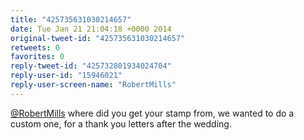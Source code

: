 ```yaml
---
title: "425735631030214657"
date: Tue Jan 21 21:04:18 +0000 2014
original-tweet-id: "425735631030214657"
retweets: 0
favorites: 0
reply-tweet-id: "425732801934024704"
reply-user-id: "15946021"
reply-user-screen-name: "RobertMills"
---
```

<a href="https://twitter.com/RobertMills">@RobertMills</a> where did you get your stamp from, we wanted to do a custom one, for a thank you letters after the wedding.
